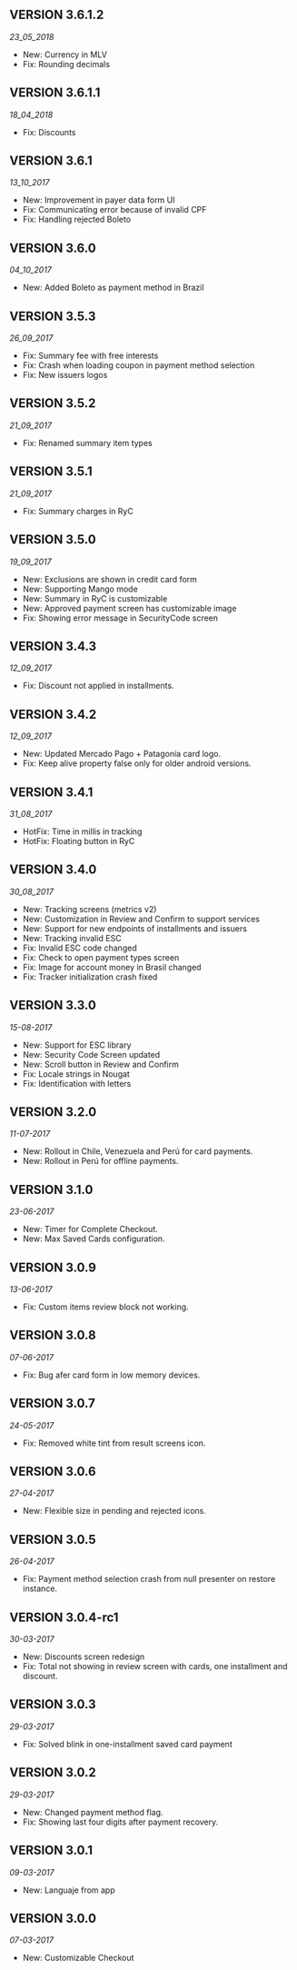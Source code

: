 ## VERSION 3.6.1.2

_23_05_2018_

* New: Currency in MLV
* Fix: Rounding decimals

## VERSION 3.6.1.1

_18_04_2018_

* Fix: Discounts

## VERSION 3.6.1

_13_10_2017_

* New: Improvement in payer data form UI
* Fix: Communicating error because of invalid CPF
* Fix: Handling rejected Boleto

## VERSION 3.6.0

_04_10_2017_

* New: Added Boleto as payment method in Brazil

## VERSION 3.5.3

_26_09_2017_

* Fix: Summary fee with free interests
* Fix: Crash when loading coupon in payment method selection
* Fix: New issuers logos

## VERSION 3.5.2

_21_09_2017_

* Fix: Renamed summary item types

## VERSION 3.5.1

_21_09_2017_

* Fix: Summary charges in RyC

## VERSION 3.5.0

_19_09_2017_

* New: Exclusions are shown in credit card form
* New: Supporting Mango mode
* New: Summary in RyC is customizable
* New: Approved payment screen has customizable image
* Fix: Showing error message in SecurityCode screen

## VERSION 3.4.3

_12_09_2017_

* Fix: Discount not applied in installments.

## VERSION 3.4.2

_12_09_2017_

* New: Updated Mercado Pago + Patagonia card logo.
* Fix: Keep alive property false only for older android versions.

## VERSION 3.4.1

_31_08_2017_

* HotFix: Time in millis in tracking
* HotFix: Floating button in RyC

## VERSION 3.4.0

_30_08_2017_

* New: Tracking screens (metrics v2)
* New: Customization in Review and Confirm to support services
* New: Support for new endpoints of installments and issuers
* New: Tracking invalid ESC
* Fix: Invalid ESC code changed
* Fix: Check to open payment types screen
* Fix: Image for account money in Brasil changed
* Fix: Tracker initialization crash fixed


## VERSION 3.3.0

_15-08-2017_

* New: Support for ESC library
* New: Security Code Screen updated
* New: Scroll button in Review and Confirm
* Fix: Locale strings in Nougat
* Fix: Identification with letters

## VERSION 3.2.0

_11-07-2017_

* New: Rollout in Chile, Venezuela and Perú for card payments.
* New: Rollout in Perú for offline payments.

## VERSION 3.1.0

_23-06-2017_

* New: Timer for Complete Checkout.
* New: Max Saved Cards configuration.

## VERSION 3.0.9

_13-06-2017_

* Fix: Custom items review block not working.

## VERSION 3.0.8

_07-06-2017_

* Fix: Bug afer card form in low memory devices.

## VERSION 3.0.7

_24-05-2017_

* Fix: Removed white tint from result screens icon.

## VERSION 3.0.6

_27-04-2017_

* New: Flexible size in pending and rejected icons.

## VERSION 3.0.5

_26-04-2017_

* Fix: Payment method selection crash from null presenter on restore instance.

## VERSION 3.0.4-rc1

_30-03-2017_

* New: Discounts screen redesign
* Fix: Total not showing in review screen with cards, one installment and discount.

## VERSION 3.0.3

_29-03-2017_

* Fix: Solved blink in one-installment saved card payment 

## VERSION 3.0.2

_29-03-2017_

* New: Changed payment method flag.
* Fix: Showing last four digits after payment recovery.

## VERSION 3.0.1

_09-03-2017_

* New: Languaje from app

## VERSION 3.0.0

_07-03-2017_

* New: Customizable Checkout


